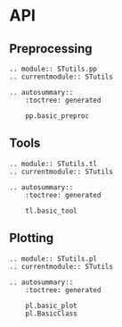 # API

## Preprocessing

```{eval-rst}
.. module:: STutils.pp
.. currentmodule:: STutils

.. autosummary::
    :toctree: generated

    pp.basic_preproc
```

## Tools

```{eval-rst}
.. module:: STutils.tl
.. currentmodule:: STutils

.. autosummary::
    :toctree: generated

    tl.basic_tool
```

## Plotting

```{eval-rst}
.. module:: STutils.pl
.. currentmodule:: STutils

.. autosummary::
    :toctree: generated

    pl.basic_plot
    pl.BasicClass
```
